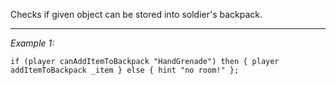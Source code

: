 Checks if given object can be stored into soldier's backpack.


---
*Example 1:*
```sqf
if (player canAddItemToBackpack "HandGrenade") then { player addItemToBackpack _item } else { hint "no room!" };
```